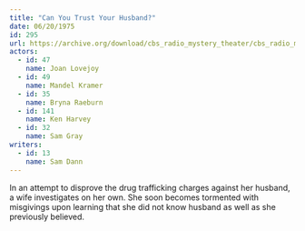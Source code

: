 ```yaml
---
title: "Can You Trust Your Husband?"
date: 06/20/1975
id: 295
url: https://archive.org/download/cbs_radio_mystery_theater/cbs_radio_mystery_theater-0251-0300.zip/cbs_radio_mystery_theater-0251-0300%2Fcbsrmt_0295_can_you_trust_your_husband.mp3
actors:  
  - id: 47
    name: Joan Lovejoy  
  - id: 49
    name: Mandel Kramer  
  - id: 35
    name: Bryna Raeburn  
  - id: 141
    name: Ken Harvey  
  - id: 32
    name: Sam Gray
writers:  
  - id: 13
    name: Sam Dann
---
```

In an attempt to disprove the drug trafficking charges against her husband, a wife investigates on her own. She soon becomes tormented with misgivings upon learning that she did not know husband as well as she previously believed.